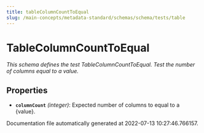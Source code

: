 ```yaml
---
title: tableColumnCountToEqual
slug: /main-concepts/metadata-standard/schemas/schema/tests/table
---
```


# TableColumnCountToEqual

*This schema defines the test TableColumnCountToEqual. Test the number of columns equal to a value.*

## Properties

- **`columnCount`** *(integer)*: Expected number of columns to equal to a {value}.


Documentation file automatically generated at 2022-07-13 10:27:46.766157.
